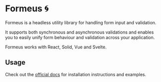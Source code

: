 # Formeus 🌀

Formeus is a headless utility library for handling form input and validation.

It supports both synchronous and asynchronous validations and enables you to easily unify form behaviour and validation
across your application.

Formeus works with React, Solid, Vue and Svelte.

## Usage

Check out the [official docs](https://formeus-docs.vercel.app/) for installation instructions and examples.
